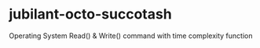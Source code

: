# jubilant-octo-succotash
Operating System Read() &amp; Write() command with time complexity function 
